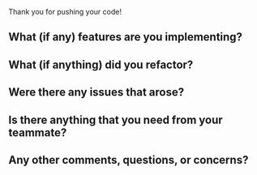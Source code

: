 Thank you for pushing your code!

What (if any) features are you implementing?
- 

What (if anything) did you refactor?
- 

Were there any issues that arose?
- 

Is there anything that you need from your teammate?
- 

Any other comments, questions, or concerns?
- 

